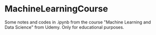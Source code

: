 # MachineLearningCourse
Some notes and codes in .ipynb from the course "Machine Learning and Data Science" from Udemy. Only for educational purposes.

